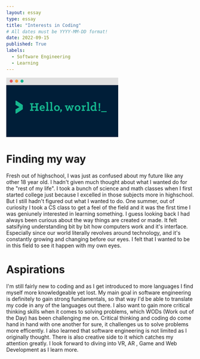 ```yaml
---
layout: essay
type: essay
title: "Interests in Coding"
# All dates must be YYYY-MM-DD format!
date: 2022-09-15
published: True
labels:
  - Software Engineering
  - Learning
---
```


<img width="300px" class="rounded float-start pe-4" src="../img/1_OohqW5DGh9CQS4hLY5FXzA.png">

# Finding my way 
Fresh out of highschool, I was just as confused about my future like any other 18 year old. I hadn't given much thought about what I wanted do for the "rest of my life". I took a bunch of science and math classes when I first started college just because I excelled in those subjects more in highschool. But I still hadn't figured out what I wanted to do. One summer, out of curiosity I took a CS class to get a feel of the field and it was the first time I was geniunely interested in learning something. I guess looking back I had always been curious about the way things are created or made. It felt satsifying understanding bit by bit how computers work and it's interface. Especially since our world literally revolves around technology, and it's constantly growing and changing before our eyes. I felt that I wanted to be in this field to see it happen with my own eyes. 

# Aspirations 
I'm still fairly new to coding and as I get introduced to more languages I find myself more knowledgeable yet lost. My main goal in software engineering is definitely to gain strong fundamentals, so that way I'd be able to translate my code in any of the languages out there. I also want to gain more critical thinking skills when it comes to solving problems, which WODs (Work out of the Day) has been challenging me on. Critical thinking and coding do come hand in hand with one another for sure, it challenges us to solve problems more efficently. I also learned that software engineering is not limited as I originally thought. There is also creative side to it which catches my attention greatly. I look forward to diving into VR, AR , Game and Web Development as I learn more. 
